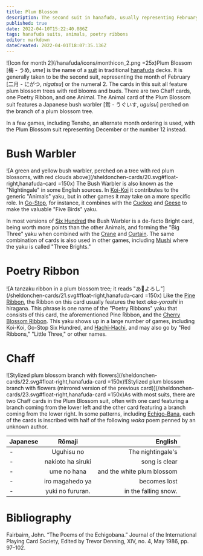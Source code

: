 ```yaml
---
title: Plum Blossom
description: The second suit in hanafuda, usually representing February or the number 2
published: true
date: 2022-04-10T15:22:40.086Z
tags: hanafuda suits, animals, poetry ribbons
editor: markdown
dateCreated: 2022-04-01T18:07:35.136Z
---
```


![Icon for month 2](/hanafuda/icons/monthicon_2.png =25x)Plum Blossom [梅 - うめ, *ume*] is the name of a [suit](/en/hanafuda/suits) in traditional [hanafuda](/en/hanafuda) decks. It is generally taken to be the second suit, representing the month of February [二月 - にがつ, *nigatsu*] or the numeral 2. The cards in this suit all feature plum blossom trees with red blooms and buds. There are two Chaff cards, one Poetry Ribbon, and one Animal. The Animal card of the Plum Blossom suit features a Japanese bush warbler [鴬 - うぐいす, *uguisu*] perched on the branch of a plum blossom tree.

In a few games, including Tensho, an alternate month ordering is used, with the Plum Blossom suit representing December or the number 12 instead.

# Bush Warbler
![A green and yellow bush warbler, perched on a tree with red plum blossoms, with red clouds above](/sheldonchen-cards/20.svg#float-right,hanafuda-card =150x) The Bush Warbler is also known as the "Nightingale" in some English sources. In [Koi-Koi](/en/hanafuda/games/koi-koi) it contributes to the generic "Animals" yaku, but in other games it may take on a more specific role. In [Go-Stop](/en/hanafuda/games/go-stop), for instance, it combines with the [Cuckoo](/en/hanafuda/suits/wisteria#cuckoo-with-crescent-moon) and [Geese](/en/hanafuda/suits/susuki-grass#geese) to make the valuable "Five Birds" yaku.

In most versions of [Six Hundred](/en/hanafuda/games/roppyakken) the Bush Warbler is a de-facto Bright card, being worth more points than the other Animals, and forming the "Big Three" yaku when combined with the [Crane](/en/hanafuda/suits/pine#crane-with-sun) and [Curtain](/en/hanafuda/suits/cherry-blossom#flower-viewing-curtain). The same combination of cards is also used in other games, including [Mushi](/en/hanafuda/games/mushi) where the yaku is called "Three Brights."
# Poetry Ribbon
![A tanzaku ribbon in a plum blossom tree; it reads "あ𛀙よろし"](/sheldonchen-cards/21.svg#float-right,hanafuda-card =150x) Like the [Pine Ribbon](/en/hanafuda/suits/pine#poetry-ribbon), the Ribbon on this card usually features the text *aka-yoroshi* in hiragana. This phrase is one name of the "Poetry Ribbons" yaku that consists of this card, the aforementioned Pine Ribbon, and the [Cherry Blossom Ribbon](/en/hanafuda/suits/cherry-blossom#poetry-ribbon). This yaku shows up in a large number of games, including Koi-Koi, Go-Stop Six Hundred, and [Hachi-Hachi](/en/hanafuda/games/hachi-hachi), and may also go by "Red Ribbons," "Little Three," or other names.
# Chaff
![Stylized plum blossom branch with flowers](/sheldonchen-cards/22.svg#float-right,hanafuda-card =150x)![Stylized plum blossom branch with flowers (mirrored version of the previous card)](/sheldonchen-cards/23.svg#float-right,hanafuda-card =150x)As with most suits, there are two Chaff cards in the Plum Blossom suit, often with one card featuring a branch coming from the lower left and the other card featuring a branch coming from the lower right. In some patterns, including [Echigo-Bana](/en/hanafuda/patterns/echigobana), each of the cards is inscribed with half of the following *waka* poem penned by an unknown author.

|Japanese|Rōmaji|English|
|:---|:---:|---:|
|-|Uguhisu no|The nightingale's|
|-|nakioto ha siruki|song is clear|
|-|ume no hana|and the white plum blossom|
|-|iro magahedo ya|becomes lost|
|-|yuki no fururan.|in the  falling  snow.|
# Bibliography
Fairbairn, John. “The Poems of the Echigobana.” Journal of the International Playing Card Society, Edited by Trevor Denning, XIV, no. 4, May 1986, pp. 97–102. 